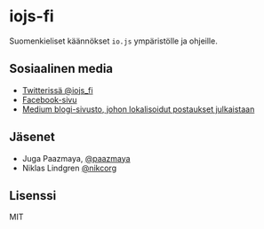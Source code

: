 # iojs-fi

Suomenkieliset käännökset `io.js` ympäristölle ja ohjeille.

## Sosiaalinen media

* [Twitterissä @iojs_fi](https://twitter.com/iojs_fi)
* [Facebook-sivu](https://www.facebook.com/pages/iojs-suomeksi/383838695132192)
* [Medium blogi-sivusto, johon lokalisoidut postaukset julkaistaan](https://medium.com/@iojs_fi)

## Jäsenet

* Juga Paazmaya, [@paazmaya](http://twitter.com/paazmaya)
* Niklas Lindgren [@nikcorg](http://twitter.com/nikcorg)

## Lisenssi

MIT


